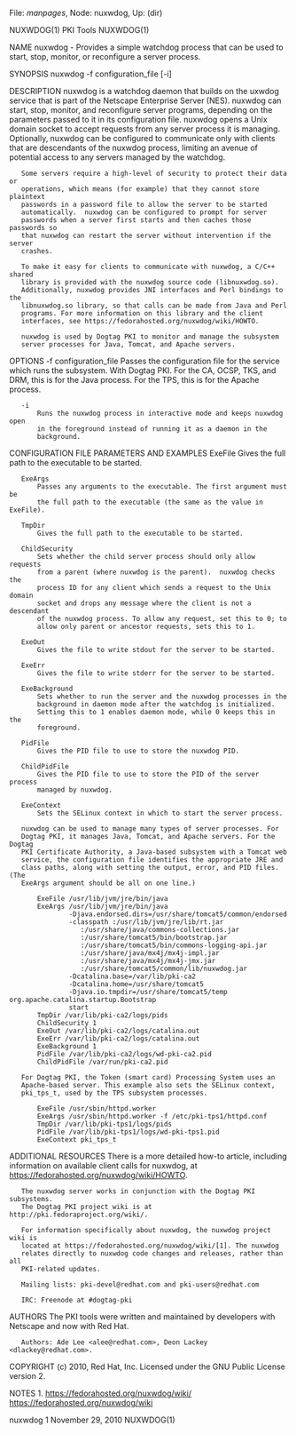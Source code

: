 File: *manpages*,  Node: nuxwdog,  Up: (dir)

NUXWDOG(1)                         PKI Tools                        NUXWDOG(1)



NAME
       nuxwdog - Provides a simple watchdog process that can be used to start,
       stop, monitor, or reconfigure a server process.

SYNOPSIS
       nuxwdog -f configuration_file [-i]

DESCRIPTION
       nuxwdog is a watchdog daemon that builds on the uxwdog service that is
       part of the Netscape Enterprise Server (NES).  nuxwdog can start, stop,
       monitor, and reconfigure server programs, depending on the parameters
       passed to it in its configuration file.  nuxwdog opens a Unix domain
       socket to accept requests from any server process it is managing.
       Optionally, nuxwdog can be configured to communicate only with clients
       that are descendants of the nuxwdog process, limiting an avenue of
       potential access to any servers managed by the watchdog.

       Some servers require a high-level of security to protect their data or
       operations, which means (for example) that they cannot store plaintext
       passwords in a password file to allow the server to be started
       automatically.  nuxwdog can be configured to prompt for server
       passwords when a server first starts and then caches those passwords so
       that nuxwdog can restart the server without intervention if the server
       crashes.

       To make it easy for clients to communicate with nuxwdog, a C/C++ shared
       library is provided with the nuxwdog source code (libnuxwdog.so).
       Additionally, nuxwdog provides JNI interfaces and Perl bindings to the
       libnuxwdog.so library, so that calls can be made from Java and Perl
       programs. For more information on this library and the client
       interfaces, see https://fedorahosted.org/nuxwdog/wiki/HOWTO.

       nuxwdog is used by Dogtag PKI to monitor and manage the subsystem
       server processes for Java, Tomcat, and Apache servers.

OPTIONS
       -f configuration_file
           Passes the configuration file for the service which runs the
           subsystem.  With Dogtag PKI.  For the CA, OCSP, TKS, and DRM, this
           is for the Java process. For the TPS, this is for the Apache
           process.

       -i
           Runs the nuxwdog process in interactive mode and keeps nuxwdog open
           in the foreground instead of running it as a daemon in the
           background.

CONFIGURATION FILE PARAMETERS AND EXAMPLES
       ExeFile
           Gives the full path to the executable to be started.

       ExeArgs
           Passes any arguments to the executable. The first argument must be
           the full path to the executable (the same as the value in ExeFile).

       TmpDir
           Gives the full path to the executable to be started.

       ChildSecurity
           Sets whether the child server process should only allow requests
           from a parent (where nuxwdog is the parent).  nuxwdog checks the
           process ID for any client which sends a request to the Unix domain
           socket and drops any message where the client is not a descendant
           of the nuxwdog process. To allow any request, set this to 0; to
           allow only parent or ancestor requests, sets this to 1.

       ExeOut
           Gives the file to write stdout for the server to be started.

       ExeErr
           Gives the file to write stderr for the server to be started.

       ExeBackground
           Sets whether to run the server and the nuxwdog processes in the
           background in daemon mode after the watchdog is initialized.
           Setting this to 1 enables daemon mode, while 0 keeps this in the
           foreground.

       PidFile
           Gives the PID file to use to store the nuxwdog PID.

       ChildPidFile
           Gives the PID file to use to store the PID of the server process
           managed by nuxwdog.

       ExeContext
           Sets the SELinux context in which to start the server process.

       nuxwdog can be used to manage many types of server processes. For
       Dogtag PKI, it manages Java, Tomcat, and Apache servers. For the Dogtag
       PKI Certificate Authority, a Java-based subsystem with a Tomcat web
       service, the configuration file identifies the appropriate JRE and
       class paths, along with setting the output, error, and PID files. (The
       ExeArgs argument should be all on one line.)

           ExeFile /usr/lib/jvm/jre/bin/java
           ExeArgs /usr/lib/jvm/jre/bin/java
                   -Djava.endorsed.dirs=/usr/share/tomcat5/common/endorsed
                   -classpath :/usr/lib/jvm/jre/lib/rt.jar
                      :/usr/share/java/commons-collections.jar
                      :/usr/share/tomcat5/bin/bootstrap.jar
                      :/usr/share/tomcat5/bin/commons-logging-api.jar
                      :/usr/share/java/mx4j/mx4j-impl.jar
                      :/usr/share/java/mx4j/mx4j-jmx.jar
                      :/usr/share/tomcat5/common/lib/nuxwdog.jar
                   -Dcatalina.base=/var/lib/pki-ca2
                   -Dcatalina.home=/usr/share/tomcat5
                   -Djava.io.tmpdir=/usr/share/tomcat5/temp org.apache.catalina.startup.Bootstrap
                   start
           TmpDir /var/lib/pki-ca2/logs/pids
           ChildSecurity 1
           ExeOut /var/lib/pki-ca2/logs/catalina.out
           ExeErr /var/lib/pki-ca2/logs/catalina.out
           ExeBackground 1
           PidFile /var/lib/pki-ca2/logs/wd-pki-ca2.pid
           ChildPidFile /var/run/pki-ca2.pid

       For Dogtag PKI, the Token (smart card) Processing System uses an
       Apache-based server. This example also sets the SELinux context,
       pki_tps_t, used by the TPS subsystem processes.

           ExeFile /usr/sbin/httpd.worker
           ExeArgs /usr/sbin/httpd.worker -f /etc/pki-tps1/httpd.conf
           TmpDir /var/lib/pki-tps1/logs/pids
           PidFile /var/lib/pki-tps1/logs/wd-pki-tps1.pid
           ExeContext pki_tps_t

ADDITIONAL RESOURCES
       There is a more detailed how-to article, including information on
       available client calls for nuxwdog, at
       https://fedorahosted.org/nuxwdog/wiki/HOWTO.

       The nuxwdog server works in conjunction with the Dogtag PKI subsystems.
       The Dogtag PKI project wiki is at http://pki.fedoraproject.org/wiki/.

       For information specifically about nuxwdog, the nuxwdog project wiki is
       located at https://fedorahosted.org/nuxwdog/wiki/[1]. The nuxwdog
       relates directly to nuxwdog code changes and releases, rather than all
       PKI-related updates.

       Mailing lists: pki-devel@redhat.com and pki-users@redhat.com

       IRC: Freenode at #dogtag-pki

AUTHORS
       The PKI tools were written and maintained by developers with Netscape
       and now with Red Hat.

       Authors: Ade Lee <alee@redhat.com>, Deon Lackey <dlackey@redhat.com>.

COPYRIGHT
       (c) 2010, Red Hat, Inc. Licensed under the GNU Public License version
       2.

NOTES
        1. https://fedorahosted.org/nuxwdog/wiki/
           https://fedorahosted.org/nuxwdog/wiki



nuxwdog 1                      November 29, 2010                    NUXWDOG(1)
